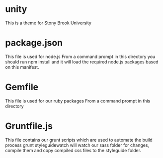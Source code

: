 unity
=====
This is a theme for Stony Brook University


package.json
=====
This file is used for node.js 
From a command prompt in this directory you should run npm install and it will load the required node.js packages based on this manifest.


Gemfile
=====
This file is used for our ruby packages
From a command prompt in this directory

Gruntfile.js
=====
This file contains our grunt scripts which are used to automate the build process
grunt styleguidewatch will watch our sass folder for changes, compile them and copy compiled css files to the styleguide folder. 
